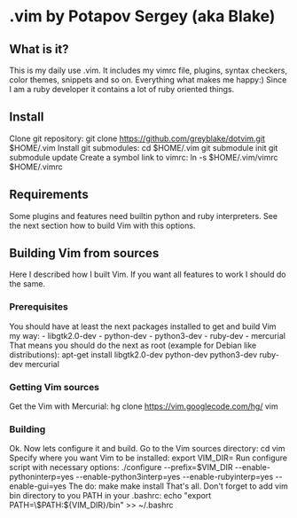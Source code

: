 # .vim by Potapov Sergey (aka Blake)

## What is it?
This is my daily use .vim. It includes my vimrc file, plugins, syntax checkers, color themes, snippets and so on. Everything what makes me happy:) Since I am a ruby developer it contains a lot of ruby oriented things.

## Install
Clone git repository:
    git clone https://github.com/greyblake/dotvim.git $HOME/.vim
Install git submodules:
    cd $HOME/.vim
    git submodule init
    git submodule update
Create a symbol link to vimrc:
    ln -s $HOME/.vim/vimrc $HOME/.vimrc 

## Requirements
Some plugins and features need builtin python and ruby interpreters. See the next section how to build Vim with this options.

## Building Vim from sources
Here I described how I built Vim. If you want all features to work I should do the same.

### Prerequisites
You should have at least the next packages installed to get and build Vim my way:
    - libgtk2.0-dev
    - python-dev
    - python3-dev
    - ruby-dev
    - mercurial
That means you should do the next as root (example for Debian like distributions):
    apt-get install libgtk2.0-dev python-dev python3-dev ruby-dev mercurial

### Getting Vim sources
Get the Vim with Mercurial:
    hg clone https://vim.googlecode.com/hg/ vim

### Building
Ok. Now lets configure it and build.
Go to the Vim sources directory:
    cd vim
Specify where you want Vim to be installed:
    export VIM_DIR=<absolute path to directory>
Run configure script with necessary options:
    ./configure --prefix=$VIM_DIR --enable-pythoninterp=yes --enable-python3interp=yes --enable-rubyinterp=yes --enable-gui=yes
The do:
    make
    make install
That's all.
Don't forget to add vim bin directory to you PATH in your .bashrc:
    echo "export PATH=\$PATH:${VIM_DIR}/bin" >> ~/.bashrc
